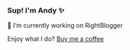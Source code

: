 ### Sup! I'm Andy ✨

🔭 I’m currently working on RightBlogger

Enjoy what I do? [Buy me a coffee](https://buymeacoffee.com/someguy)
